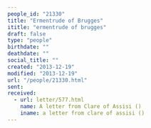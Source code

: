 ```yaml
---
people_id: "21330"
title: "Ermentrude of Brugges"
ititle: "ermentrude of brugges"
draft: false
type: "people"
birthdate: ""
deathdate: ""
social_title: ""
created: "2013-12-19"
modified: "2013-12-19"
url: "/people/21330.html"
sent:
received:
  - url: letter/577.html
    name: A letter from Clare of Assisi ()
    iname: a letter from clare of assisi ()
---
```

